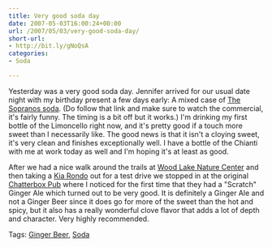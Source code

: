 ```yaml
---
title: Very good soda day
date: 2007-05-03T16:00:24+00:00
url: /2007/05/03/very-good-soda-day/
short-url:
- http://bit.ly/gNoQsA
categories:
- Soda

---
```

<div class='microid-mailto+http:sha1:40e0ef79ad4e2b7b2f70cbd029174bb3209f9bfc'>

Yesterday was a very good soda day. Jennifer arrived for our usual date night with my birthday present a few days early: A mixed case of <a href="http://www.drinksopranos.com/">The Sopranos soda</a>. (Do follow that link and make sure to watch the commercial, it's fairly funny. The timing is a bit off but it works.) I'm drinking my first bottle of the Limoncello right now, and it's pretty good if a touch more sweet than I necessarily like. The good news is that it isn't a cloying sweet, it's very clean and finishes exceptionally well. I have a bottle of the Chianti with me at work today as well and I'm hoping it's at least as good.

After we had a nice walk around the trails at <a href="http://www.woodlakenaturecenter.org/">Wood Lake Nature Center</a> and then taking a <a href="http://www.kia.com/rondo/rondoism/">Kia Rondo</a> out for a test drive we stopped in at the original <a href="http://www.chatterboxpub.net/">Chatterbox Pub</a> where I noticed for the first time that they had a "Scratch" Ginger Ale which turned out to be very good. It is definitely a Ginger Ale and not a Ginger Beer since it does go for more of the sweet than the hot and spicy, but it also has a really wonderful clove flavor that adds a lot of depth and character. Very highly recommended.

</div>

<div class="st-post-tags">
Tags: <a href="http://www.cavort.org/tag/ginger-beer/" title="Ginger Beer" rel="tag">Ginger Beer</a>, <a href="http://www.cavort.org/tag/soda/" title="Soda" rel="tag">Soda</a><br />
</div>